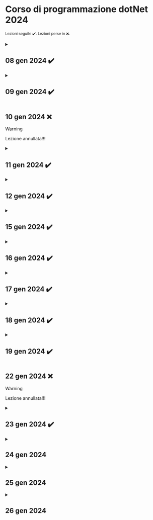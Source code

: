# Corso di programmazione dotNet 2024

<small>Lezioni seguite  ✔️. Lezioni perse in ❌.
</small>  

<!-- ***************   08 gen 2024   ******************** -->
<details>
    <summary><h2>08 gen 2024 ✔️</h2></summary>
  
Argomenti:
- ....
- ....
- ....

### Info
> .... 
> .... 
> .... 

### Note
- attenzione a ........
Possibile soluzione 1:

```c#
    // codice di esempio 1
```

- attenzione a ........
Possibile soluzione 2:

```c#
    // codice di esempio 2
```
</details>

<!-- ***************   09 gen 2024   ******************** -->
<details>
    <summary><h2>09 gen 2024 ✔️</h2></summary>

Argomenti:
- ....
- ....
- ....

### Info
> .... 
> .... 
> .... 

### Note
- attenzione a ........
Possibile soluzione 1:

```c#
    // codice di esempio 1
```

- attenzione a ........
Possibile soluzione 2:

```c#
    // codice di esempio 2
```

</details>

<!-- ***************   10 gen 2024   ******************** -->
## 10 gen 2024 ❌

> [!WARNING]  
> Lezione annullata!!!

<!-- ***************   11 gen 2024   ******************** -->
<details>
    <summary><h2>11 gen 2024 ✔️</h2></summary>

Argomenti:
- ....
- ....
- ....

### Info
> .... 
> .... 
> .... 

### Note
- attenzione a ........
Possibile soluzione 1:

```c#
    // codice di esempio 1
```

- attenzione a ........
Possibile soluzione 2:

```c#
    // codice di esempio 2
```

</details>

<!-- ***************   12 gen 2024   ******************** -->
<details>
    <summary><h2>12 gen 2024 ✔️</h2></summary>

Argomenti:
- ....
- ....
- ....

### Info
> .... 
> .... 
> .... 

### Note
- attenzione a ........
Possibile soluzione 1:

```c#
    // codice di esempio 1
```

- attenzione a ........
Possibile soluzione 2:

```c#
    // codice di esempio 2
```

</details>

<!-- ***************   15 gen 2024   ******************** -->
<details>
    <summary><h2>15 gen 2024 ✔️</h2></summary>

Argomenti:
- ....
- ....
- ....

### Info
> .... 
> .... 
> .... 

### Note
- attenzione a ........
Possibile soluzione 1:

```c#
    // codice di esempio 1
```

- attenzione a ........
Possibile soluzione 2:

```c#
    // codice di esempio 2
```

</details>

<!-- ***************   16 gen 2024   ******************** -->
<details>
    <summary><h2>16 gen 2024 ✔️</h2></summary>

Argomenti:
- ....
- ....
- ....

### Info
> .... 
> .... 
> .... 

### Note
- attenzione a ........
Possibile soluzione 1:

```c#
    // codice di esempio 1
```

- attenzione a ........
Possibile soluzione 2:

```c#
    // codice di esempio 2
```

</details>

<!-- ***************   17 gen 2024   ******************** -->
<details>
    <summary><h2>17 gen 2024 ✔️</h2></summary>

Argomenti:
- ....
- ....
- ....

### Info
> .... 
> .... 
> .... 

### Note
- attenzione a ........
Possibile soluzione 1:

```c#
    // codice di esempio 1
```

- attenzione a ........
Possibile soluzione 2:

```c#
    // codice di esempio 2
```

    Argomenti:  
- Fizz Buzz

</details>


<!-- ***************   18 gen 2024   ******************** -->
<details>
    <summary><h2>18 gen 2024 ✔️</h2></summary>

Argomenti:
- Creazione prima calcolatrice.
- Utilizzare le etichette nel codice per il comando "goto"
- Gestire le lingue 'CurrentCulture'
- Gestire il punto o la virgola in inserimento double
- Gestire l'output dei decimali 
- Bitwise operator
- Programma che genera un numero random e chiede di indovinare il numero

### Info
>Utilizziamo il costrutto switch.  
>Verifichiamo l'input inserito, deve essere di tipo intero.  
>Controlla che lo zero non sia inserito nella divisione.  
>Prova le due versioni.  
>Utilizza i double.

### Note
- attenzione a come si scrive il numero double (virgola o punto).
Possibile soluzione:

```c#
    double a = double.Parse(Console.ReadLine()!.Replace(".",","));
```

- nascondere il tasto premuto da console

```c#
    // inserisci senza che si vede il tasto sullo schermo
    ConsoleKeyInfo key = Console.ReadKey(true);
    string selezione = key.keyChar.ToString();
```
</details>

<!-- ***************   19 gen 2024   ******************** -->
<details>
    <summary><h2>19 gen 2024 ✔️</h2></summary>

Argomenti:
- Indovina il numero con i suggerimenti e 10 tentativi.  
- Implementare e aggiungere altri suggerimenti.
- Implementare un sistema a punteggi con possibilità di creare un nuovo gioco.

### Info
> Indicare se il numero è più basso/alto.  
> Indicare se il numero è pari o dispari.  
> La somma delle cifre è.  
> Il numero inizia con.  
> Inserisci il Thread.Sleep per simulare che sta pensando.  
> Inserisci un ciclo per poter avviare un nuovo gioco.  
> Inserimento di un contatore per i punti.  

### Note
- Utilizza il % e la / per isolare le cifre del numero:
```c#
    primaCifra = x / 10;
    resto = x % 10; // rimane 1 cifra
```
- Utilizza **case** nello switch senza i **break**:
```c#
    ......
    case 7:               // suggerimento se piu alto o piu basso
    case 6:               // per tre volte
    case 5:               // di fila 
    case 3:               // e per il 
    case 2:               // resto dei
    case 1:               // tentativi rimasti

    if (input < x)
    ......
```
- Somma delle cifre di un numero:
```c#
    resto = x;
    while (resto > 0)
    {
        somma += resto % 10;
        resto /= 10;
    }
```
</details>

<!-- ***************   22 gen 2024   ******************** -->
## 22 gen 2024 ❌

> [!WARNING]  
> Lezione annullata!!!

<!-- ***************   23 gen 2024   ******************** -->
<details>
    <summary><h2>23 gen 2024 ✔️</h2></summary>

Argomenti:
- Verifica del programma svolto nella lezione precedente
- Gestione degli **errori** e delle **eccezioni**
- Applicare la gestione degli errori ai nostri programmi. 
- Modificata la calcolatrice n.55 con la gestione try-cath.   


### Gestione degli errori e delle eccezioni.  
Try-catch-finally e try-catch-trow-finally. Try-catch-finally di solito usato per la gestione dei database.  
Differenziare gli errori per il programmatore e quelli per l'utente, quindi con la gestione di essi semplifico l'usabilità dei programmi.  

### Info
> Potrei implementare i colori nel codice.  
> Programmino per insegnare la matematica ai bambini e ai DSA.  
> Modifica il Diario, inserisci una batteria con il % che indica il livello del corso.  

### Note 
- Controlla l'input del numero quando seleziono il numero di tentativi  
Possibile soluzione: 

```c#
    // da verificare
```

- Potrei utilizzare un bool di debug per il controllo del codice  
Possibile soluzione:

```c#
    // all'inizio del programma
    bool debug = false;
    
    // quando mi serve utilizzarlo
    if (debug)
    {
        // esegui l'azione da controllare
    }
```

- Verificare il max numero possibile per int o per indice array.  
Codice:

```c#
    // visualizza il max numero per int
    int max = int.MaxValue;

    // visualizzare il max indice per un array
    int maxArray = Array.MaxLength

```

</details>

<!-- ***************   24 gen 2024   ******************** -->
<details>
    <summary><h2>24 gen 2024 </h2></summary>

Argomenti:
- ....
- ....
- ....

### Info
> .... 
> .... 
> .... 

### Note
- attenzione a ........
Possibile soluzione 1:

```c#
    // codice di esempio 1
```

- attenzione a ........
Possibile soluzione 2:

```c#
    // codice di esempio 2
```

</details>

<!-- ***************   25 gen 2024   ******************** -->
<details>
    <summary><h2>25 gen 2024 </h2></summary>

Argomenti:
- ....
- ....
- ....

### Info
> .... 
> .... 
> .... 

### Note
- attenzione a ........
Possibile soluzione 1:

```c#
    // codice di esempio 1
```

- attenzione a ........
Possibile soluzione 2:

```c#
    // codice di esempio 2
```

</details>

<!-- ***************   26 gen 2024   ******************** -->
<details>
    <summary><h2>26 gen 2024 </h2></summary>

Argomenti:
- ....
- ....
- ....

### Info
> .... 
> .... 
> .... 

### Note
- attenzione a ........
Possibile soluzione 1:

```c#
    // codice di esempio 1
```

- attenzione a ........
Possibile soluzione 2:

```c#
    // codice di esempio 2
```

</details>
